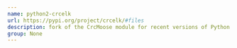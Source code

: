 ```yaml
---
name: python2-crcelk
url: https://pypi.org/project/crcelk/#files
description: fork of the CrcMoose module for recent versions of Python.. URL : https://pypi.org/project/crcelk/#files Groups : None
group: None
---
```

